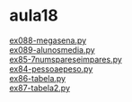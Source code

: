 # aula18 
<a href='https://gabrielryanft.github.io/learning/cursoemvideo/python/exerciciospython/aula18/ex088-megasena.py/' target='_blank' rel='next'>ex088-megasena.py</a><br/>
<a href='https://gabrielryanft.github.io/learning/cursoemvideo/python/exerciciospython/aula18/ex089-alunosmedia.py/' target='_blank' rel='next'>ex089-alunosmedia.py</a><br/>
<a href='https://gabrielryanft.github.io/learning/cursoemvideo/python/exerciciospython/aula18/ex85-7numspareseimpares.py/' target='_blank' rel='next'>ex85-7numspareseimpares.py</a><br/>
<a href='https://gabrielryanft.github.io/learning/cursoemvideo/python/exerciciospython/aula18/ex84-pessoaepeso.py/' target='_blank' rel='next'>ex84-pessoaepeso.py</a><br/>
<a href='https://gabrielryanft.github.io/learning/cursoemvideo/python/exerciciospython/aula18/ex86-tabela.py/' target='_blank' rel='next'>ex86-tabela.py</a><br/>
<a href='https://gabrielryanft.github.io/learning/cursoemvideo/python/exerciciospython/aula18/ex87-tabela2.py/' target='_blank' rel='next'>ex87-tabela2.py</a><br/>
